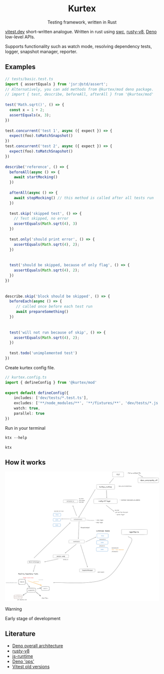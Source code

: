 <h1 align="center">
Kurtex
</h1>
<p align="center">
Testing framework, written in Rust
<p>

[vitest.dev](https://vitest.dev) short-written analogue. 
Written in rust using [swc](https://swc.rs), [rusty-v8](https://github.com/denoland/rusty_v8), [Deno](https://github.com/denoland/deno_core) low-level APIs.

Supports functionality such as watch mode, resolving dependency tests, logger, snapshot manager, reporter.

## Examples

```typescript
// tests/basic.test.ts
import { assertEquals } from 'jsr:@std/assert';
// Alternatively, you can add methods from @kurtex/mod deno package.
// import { test, describe, beforeAll, afterAll } from '@kurtex/mod'

test('Math.sqrt()', () => {
  const x = 1 + 2;
  assertEquals(x, 3);
})

test.concurrent('test 1', async ({ expect }) => {
  expect(foo).toMatchSnapshot()
})
test.concurrent('test 2', async ({ expect }) => {
  expect(foo).toMatchSnapshot()
})

describe('reference', () => {
  beforeAll(async () => {
    await startMocking()
  })

  afterAll(async () => {
    await stopMocking() // this method is called after all tests run
  })

  test.skip('skipped test', () => {
    // Test skipped, no error
    assertEquals(Math.sqrt(4), 3)
  })

  test.only('should print error', () => {
    assertEquals(Math.sqrt(4), 2);
  })


  test('should be skipped, because of only flag', () => {
    assertEquals(Math.sqrt(4), 2);
  })
})


describe.skip('block should be skipped', () => {
  beforeEach(async () => {
     // called once before each test run
     await prepareSomething()
  })


  test('will not run because of skip', () => {
    assertEquals(Math.sqrt(4), 2);
  })

  test.todo('unimplemented test')
})


```

Create kurtex config file.

```typescript
// kurtex.config.ts
import { defineConfig } from '@kurtex/mod'

export default defineConfig({
    includes: ['dev/tests/*.test.ts'],
    excludes: ['**/node_modules/**', '**/fixtures/**', 'dev/tests/*.js'],
    watch: true,
    parallel: true
})
```
Run in your terminal

```shell
ktx --help

ktx
```

## How it works

![schema](./media/kurtex.png)
> [!WARNING]
> Early stage of development
## Literature

- [Deno overall architecture](https://choubey.gitbook.io/internals-of-deno/architecture/overall-architecture)
- [rusty-v8](https://choubey.gitbook.io/internals-of-deno/architecture/rusty_v8)
- [js-runtime](https://choubey.gitbook.io/internals-of-deno/foundations/jsruntime)
- [Deno 'ops'](https://choubey.gitbook.io/internals-of-deno/import-and-ops/5.6-registration-of-ops)
- [Vitest old versions](https://github.com/kurtexdev/vitest)
